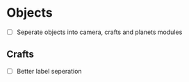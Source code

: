 # Objects
- [ ] Seperate objects into camera, crafts and planets modules

## Crafts
- [ ] Better label seperation
